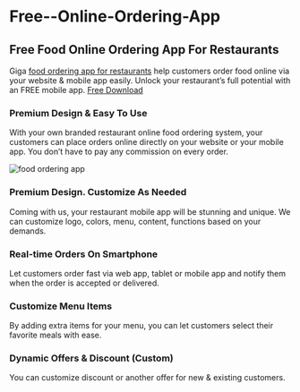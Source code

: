 # Free--Online-Ordering-App
## Free Food Online Ordering App For Restaurants
Giga [food ordering app for restaurants](https://gigasource.io/food-online-ordering/) help customers order food online via your website & mobile app easily. Unlock your restaurant’s full potential with an FREE mobile app.
[Free Download](https://gigasource.io/food-online-ordering/)

### Premium Design & Easy To Use
With your own branded restaurant online food ordering system, your customers can place orders online directly on your website or your mobile app. You don’t have to pay any commission on every order.

![food ordering app](https://gigasource.b-cdn.net/wp-content/uploads/2020/04/Group-905.png "Logo Title Text 1")

### Premium Design. Customize As Needed
Coming with us, your restaurant mobile app will be stunning and unique. We can customize logo, colors, menu, content, functions based on your demands.

### Real-time Orders On Smartphone
Let customers order fast via web app, tablet or mobile app and notify them when the order is accepted or delivered.

### Customize Menu Items
By adding extra items for your menu, you can let customers select their favorite meals with ease.

### Dynamic Offers & Discount (Custom)
You can customize discount or another offer for new & existing customers.
